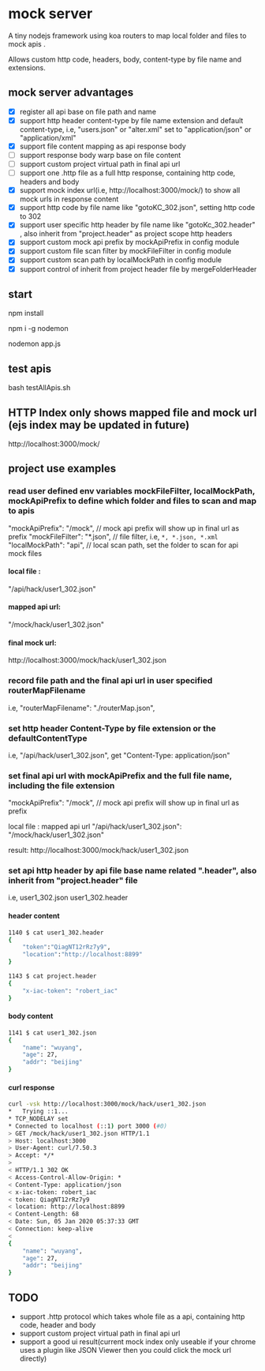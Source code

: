 # mock server

A tiny nodejs framework using koa routers to map local folder and files to mock apis .

Allows custom http code, headers, body, content-type by file name and extensions.

## mock server advantages

- [x] register all api base on file path and name
- [x] support http header content-type by file name extension and default content-type, i.e, "users.json" or "alter.xml" set to "application/json" or "application/xml"
- [x] support file content mapping as api response body
- [ ] support response body warp base on file content
- [ ] support custom project virtual path in final api url
- [ ] support one .http file as a full http response, containing http code, headers and body
- [x] support mock index url(i.e, http://localhost:3000/mock/) to show all mock urls in response content
- [x] support http code by file name like "gotoKC_302.json", setting http code to 302
- [x] support user specific http header by file name like "gotoKc_302.header" , also inherit from "project.header" as project scope http headers
- [x] support custom mock api prefix by mockApiPrefix in config module
- [x] support custom file scan filter by mockFileFilter in config module
- [x] support custom scan path by localMockPath in config module
- [x] support control of inherit from project header file by mergeFolderHeader

## start

npm install

npm i -g nodemon

nodemon app.js

## test apis

bash testAllApis.sh

## HTTP Index only shows mapped file and mock url (ejs index may be updated in future)

http://localhost:3000/mock/

## project use examples

### read user defined env variables mockFileFilter, localMockPath, mockApiPrefix to define which folder and files to scan and map to apis

"mockApiPrefix": "/mock", // mock api prefix will show up in final url as prefix
"mockFileFilter": "\*.json", // file filter, i.e, `*, *.json, *.xml`
"localMockPath": "api", // local scan path, set the folder to scan for api mock files

#### local file :

"/api/hack/user1_302.json"

#### mapped api url:

"/mock/hack/user1_302.json"

#### final mock url:

http://localhost:3000/mock/hack/user1_302.json

### record file path and the final api url in user specified routerMapFilename

i.e,
"routerMapFilename": "./routerMap.json",

### set http header Content-Type by file extension or the defaultContentType

i.e,
"/api/hack/user1_302.json", get "Content-Type: application/json"

### set final api url with mockApiPrefix and the full file name, including the file extension

"mockApiPrefix": "/mock", // mock api prefix will show up in final url as prefix

local file : mapped api url
"/api/hack/user1_302.json": "/mock/hack/user1_302.json"

result:
http://localhost:3000/mock/hack/user1_302.json

### set api http header by api file base name related ".header", also inherit from "project.header" file

i.e,
user1_302.json
user1_302.header

#### header content

```bash
1140 $ cat user1_302.header
{
    "token":"QiagNT12rRz7y9",
    "location":"http://localhost:8899"
}
```

```bash
1143 $ cat project.header
{
    "x-iac-token": "robert_iac"
}
```

#### body content

```bash
1141 $ cat user1_302.json
{
    "name": "wuyang",
    "age": 27,
    "addr": "beijing"
}
```

#### curl response

```bash
curl -vsk http://localhost:3000/mock/hack/user1_302.json
*   Trying ::1...
* TCP_NODELAY set
* Connected to localhost (::1) port 3000 (#0)
> GET /mock/hack/user1_302.json HTTP/1.1
> Host: localhost:3000
> User-Agent: curl/7.50.3
> Accept: */*
>
< HTTP/1.1 302 OK
< Access-Control-Allow-Origin: *
< Content-Type: application/json
< x-iac-token: robert_iac
< token: QiagNT12rRz7y9
< location: http://localhost:8899
< Content-Length: 68
< Date: Sun, 05 Jan 2020 05:37:33 GMT
< Connection: keep-alive
<
{
    "name": "wuyang",
    "age": 27,
    "addr": "beijing"
}
```

## TODO

- support .http protocol which takes whole file as a api, containing http code, header and body
- support custom project virtual path in final api url
- support a good ui result(current mock index only useable if your chrome uses a plugin like JSON Viewer then you could click the mock url directly)
